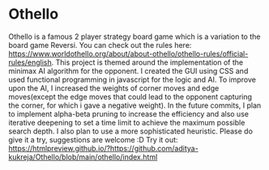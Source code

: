 # Othello
Othello is a famous 2 player strategy board game which is a variation to the board game Reversi. You can check out the rules here: https://www.worldothello.org/about/about-othello/othello-rules/official-rules/english. This project is themed around the implementation of the minimax AI algorithm for the opponent. I created the GUI using CSS and used functional programming in javascript for the logic and AI. To improve upon the AI, I increased the weights of corner moves and edge moves(except the edge moves that could lead to the opponent capturing the corner, for which i gave a negative weight). In the future commits, I plan to implement alpha-beta pruning to increase the efficiency and also use iterative deepening to set a time limit to achieve the maximum possible search depth. I also plan to use a more sophisticated heuristic. Please do give it a try, suggestions are welcome :D
Try it out: https://htmlpreview.github.io/?https://github.com/aditya-kukreja/Othello/blob/main/othello/index.html
